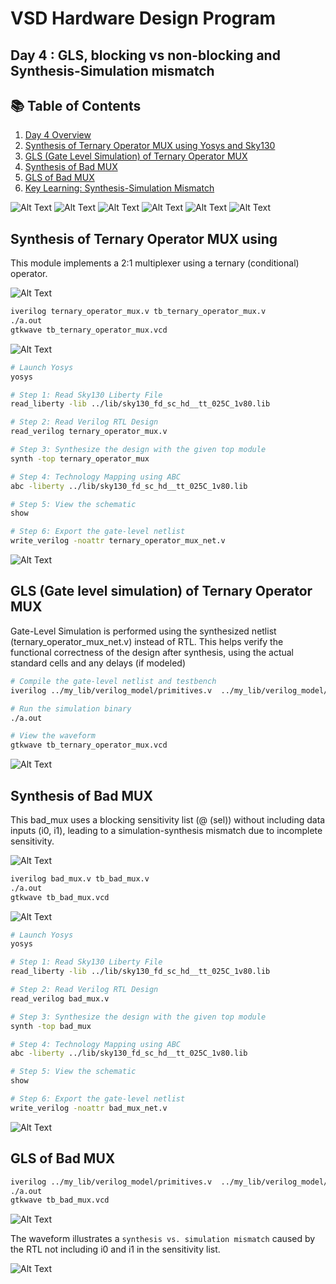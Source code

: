 # VSD Hardware Design Program

## Day 4 : GLS, blocking vs non-blocking and Synthesis-Simulation mismatch

## 📚 Table of Contents

1. [Day 4 Overview](#vsd-hardware-design-program)  
2. [Synthesis of Ternary Operator MUX using Yosys and Sky130](#synthesis-of-ternary-operator-mux-using)  
3. [GLS (Gate Level Simulation) of Ternary Operator MUX](#gls-gate-level-simulation-of-ternary-operator-mux)  
4. [Synthesis of Bad MUX](#synthesis-of-bad-mux)  
5. [GLS of Bad MUX](#gls-of-bad-mux)  
6. [Key Learning: Synthesis-Simulation Mismatch](#gls-of-bad-mux)
   
![Alt Text](Images/1.png)
![Alt Text](Images/2.png)
![Alt Text](Images/3.png)
![Alt Text](Images/4.png)
![Alt Text](Images/5.png)
![Alt Text](Images/7.png)

## Synthesis of Ternary Operator MUX using

This module implements a 2:1 multiplexer using a ternary (conditional) operator.

![Alt Text](Images/8_a.png)

```bash
iverilog ternary_operator_mux.v tb_ternary_operator_mux.v
./a.out
gtkwave tb_ternary_operator_mux.vcd
```
![Alt Text](Images/8_b.png)

```bash
# Launch Yosys
yosys

# Step 1: Read Sky130 Liberty File
read_liberty -lib ../lib/sky130_fd_sc_hd__tt_025C_1v80.lib

# Step 2: Read Verilog RTL Design
read_verilog ternary_operator_mux.v

# Step 3: Synthesize the design with the given top module
synth -top ternary_operator_mux

# Step 4: Technology Mapping using ABC
abc -liberty ../lib/sky130_fd_sc_hd__tt_025C_1v80.lib

# Step 5: View the schematic
show

# Step 6: Export the gate-level netlist
write_verilog -noattr ternary_operator_mux_net.v
```

![Alt Text](Images/8_c.png)

## GLS (Gate level simulation) of Ternary Operator MUX

Gate-Level Simulation is performed using the synthesized netlist (ternary_operator_mux_net.v) instead of RTL. This helps verify the functional correctness of the design after synthesis, using the actual standard cells and any delays (if modeled)

```bash
# Compile the gate-level netlist and testbench
iverilog ../my_lib/verilog_model/primitives.v  ../my_lib/verilog_model/sky130_fd_sc_hd.v ternary_operator_mux_net.v tb_ternary_operator_mux.v

# Run the simulation binary
./a.out

# View the waveform
gtkwave tb_ternary_operator_mux.vcd
```
![Alt Text](Images/9_a.png)

## Synthesis of Bad MUX

This bad_mux uses a blocking sensitivity list (@ (sel)) without including data inputs (i0, i1), leading to a simulation-synthesis mismatch due to incomplete sensitivity.

![Alt Text](Images/10_a.png)

```bash
iverilog bad_mux.v tb_bad_mux.v
./a.out
gtkwave tb_bad_mux.vcd
```
![Alt Text](Images/10_b.png)

```bash
# Launch Yosys
yosys

# Step 1: Read Sky130 Liberty File
read_liberty -lib ../lib/sky130_fd_sc_hd__tt_025C_1v80.lib

# Step 2: Read Verilog RTL Design
read_verilog bad_mux.v

# Step 3: Synthesize the design with the given top module
synth -top bad_mux

# Step 4: Technology Mapping using ABC
abc -liberty ../lib/sky130_fd_sc_hd__tt_025C_1v80.lib

# Step 5: View the schematic
show

# Step 6: Export the gate-level netlist
write_verilog -noattr bad_mux_net.v
```
![Alt Text](Images/10_c.png)

## GLS of Bad MUX

```bash
iverilog ../my_lib/verilog_model/primitives.v  ../my_lib/verilog_model/sky130_fd_sc_hd.v bad_mux_net.v tb_bad_mux.v
./a.out
gtkwave tb_bad_mux.vcd
```
![Alt Text](Images/10_e.png)

The waveform illustrates a `synthesis vs. simulation mismatch` caused by the RTL not including i0 and i1 in the sensitivity list.

![Alt Text](Images/10_d.png)
